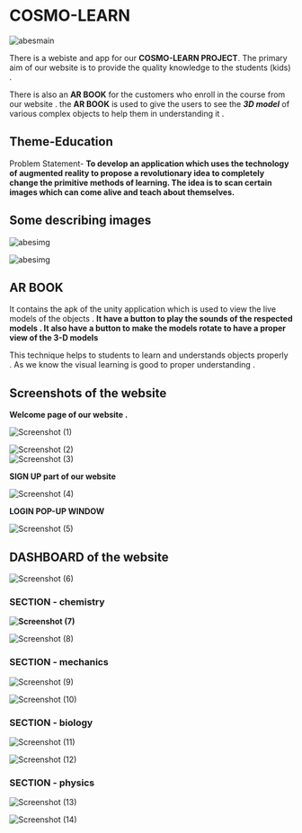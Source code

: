# COSMO-LEARN

![abesmain](https://user-images.githubusercontent.com/47947329/66733950-2214f200-ee16-11e9-9d15-883bd64067ee.png)

There is a webiste and app for our <b>COSMO-LEARN PROJECT</b>. The primary aim of our website is to provide the quality knowledge to the students (kids) . 

There is also an <b>AR BOOK</b> for the customers who enroll in the course from our website .
the <b>AR BOOK</b> is used to give the users to see the <b><i>3D model</i></b> of various complex objects to help them in understanding it .

## Theme-Education

Problem Statement- <b>To develop an application which uses the technology of augmented reality to propose a revolutionary idea to completely change the primitive methods of learning. The idea is to scan certain images which can come alive and teach about themselves.</b> 



## Some describing images

![abesimg](https://user-images.githubusercontent.com/47947329/66733763-694eb300-ee15-11e9-9c84-b7610fd3461e.jpg)
  
![abesimg](https://user-images.githubusercontent.com/47947329/66734387-c2b7e180-ee17-11e9-8b38-ce70460c3c12.png)


## AR BOOK

It contains the apk of the unity application which is used to view the live models of the objects . 
<b>It have a button to play the  sounds of the respected models . </b>
<b>It also have a button to make the models rotate to have a proper view of the 3-D models</b>

This technique helps to students to learn and understands objects properly  . 
As we know the visual learning is good to proper understanding .

## Screenshots of the website 

<b>Welcome page of our website .</b>

![Screenshot (1)](https://user-images.githubusercontent.com/47947329/66801738-fc97ef00-eece-11e9-8506-b3edb002034c.png)

![Screenshot (2)](https://user-images.githubusercontent.com/47947329/66801804-408af400-eecf-11e9-8381-ff848799a7e6.png)
<br>
![Screenshot (3)](https://user-images.githubusercontent.com/47947329/66801805-41238a80-eecf-11e9-9515-51802bc2a8f3.png)


<b>SIGN UP part of our website</b>

![Screenshot (4)](https://user-images.githubusercontent.com/47947329/66801912-9790c900-eecf-11e9-8b1b-bacefcc7ad6a.png)

<b>LOGIN POP-UP WINDOW</b>

![Screenshot (5)](https://user-images.githubusercontent.com/47947329/66801951-b68f5b00-eecf-11e9-9b80-f26787cd3c97.png)

## DASHBOARD of the website

![Screenshot (6)](https://user-images.githubusercontent.com/47947329/66802012-f6eed900-eecf-11e9-8b68-c360331bd027.png)

### SECTION - chemistry
<b>![Screenshot (7)](https://user-images.githubusercontent.com/47947329/66802440-4550a780-eed1-11e9-8e19-0246e9dc9068.png)</b>

![Screenshot (8)](https://user-images.githubusercontent.com/47947329/66802441-4550a780-eed1-11e9-980a-b147ba54e8a0.png)

### SECTION - mechanics
![Screenshot (9)](https://user-images.githubusercontent.com/47947329/66802711-3d453780-eed2-11e9-8507-39a98632d043.png)

![Screenshot (10)](https://user-images.githubusercontent.com/47947329/66802712-3d453780-eed2-11e9-8ed0-f82ec9d78b1f.png)

### SECTION - biology

![Screenshot (11)](https://user-images.githubusercontent.com/47947329/66802841-9f05a180-eed2-11e9-84bd-9cb73ba89444.png)

![Screenshot (12)](https://user-images.githubusercontent.com/47947329/66802843-9f9e3800-eed2-11e9-9924-b3daa35fc1a9.png)

### SECTION - physics

![Screenshot (13)](https://user-images.githubusercontent.com/47947329/66803117-91045080-eed3-11e9-8d36-ec4698daaa8e.png)

![Screenshot (14)](https://user-images.githubusercontent.com/47947329/66803119-919ce700-eed3-11e9-9d72-84be262d77c1.png)
